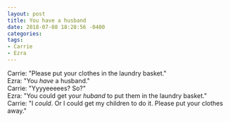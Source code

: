 ```yaml
---
layout: post
title: You have a husband
date: 2018-07-08 18:28:56 -0400
categories:
tags:
- Carrie
- Ezra
---
```


Carrie: "Please put your clothes in the laundry basket."<br/>
Ezra: "You _have_ a husband."<br/>
Carrie: "Yyyyeeeees? So?"<br/>
Ezra: "You could get your _huband_ to put them in the laundry basket."<br/>
Carrie: "I _could_. Or I could get my children to do it. Please put your clothes away."

